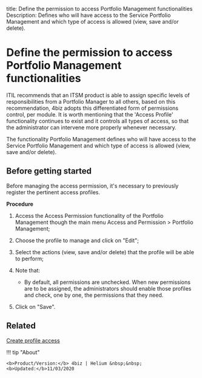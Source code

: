title: Define the permission to access Portfolio Management functionalities
Description: Defines who will have access to the Service Portfolio Management and which type of access is allowed (view, save and/or delete). 

# Define the permission to access Portfolio Management functionalities

ITIL recommends that an ITSM product is able to assign specific levels of responsibilities from a Portfolio Manager to all others, based on this recommendation, 4biz adopts this differentiated form of permissions control, per module. It is worth mentioning that the 'Access Profile' functionality continues to exist and it controls all types of access, so that the administrator can intervene more properly whenever necessary.

The functionality Portfolio Management defines who will have access to the Service Portfolio Management and which type of access is allowed (view, save and/or delete).


## Before getting started

Before managing the access permission, it's necessary to previously register the pertinent access profiles.

**Procedure**

1.	Access the Access Permission functionality of the Portfolio Management though the main menu Access and Permission > Portfolio Management;

2.	Choose the profile to manage and click on "Edit";

3.	Select the actions (view, save and/or delete) that the profile will be able to perform;

4.	Note that:
    - By default, all permissions are unchecked. When new permissions are to be assigned, the administrators should enable those profiles and check, one by one, the permissions that they need.

5.	Click on "Save".


Related
-------

[Create profile access](/en-us/4biz-helium/initial-settings/access-settings/profile/create-profile-access.html)


!!! tip "About"

    <b>Product/Version:</b> 4biz | Helium &nbsp;&nbsp;
    <b>Updated:</b>11/03/2020
